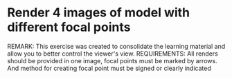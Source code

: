 # Render 4 images of model with different focal points
REMARK: This exercise was created to consolidate the learning material and allow you to better control the viewer's view.
REQUIREMENTS: All renders should be provided in one image, focal points must be marked by arrows. And method for creating focal point must be signed or clearly indicated 

